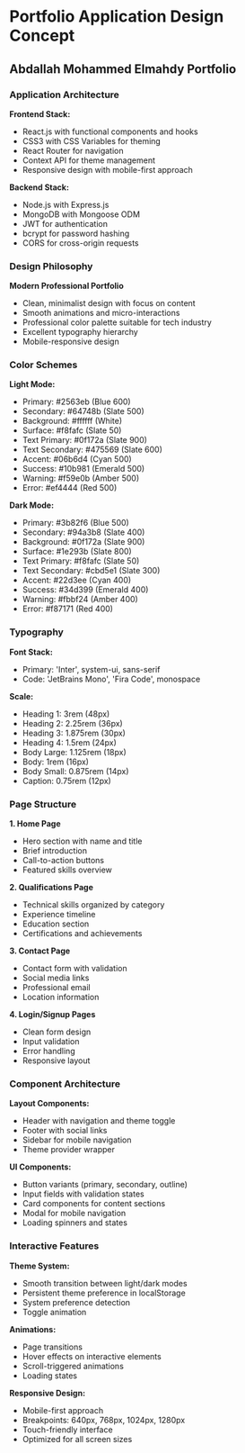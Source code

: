# Portfolio Application Design Concept
## Abdallah Mohammed Elmahdy Portfolio

### Application Architecture

**Frontend Stack:**
- React.js with functional components and hooks
- CSS3 with CSS Variables for theming
- React Router for navigation
- Context API for theme management
- Responsive design with mobile-first approach

**Backend Stack:**
- Node.js with Express.js
- MongoDB with Mongoose ODM
- JWT for authentication
- bcrypt for password hashing
- CORS for cross-origin requests

### Design Philosophy

**Modern Professional Portfolio**
- Clean, minimalist design with focus on content
- Smooth animations and micro-interactions
- Professional color palette suitable for tech industry
- Excellent typography hierarchy
- Mobile-responsive design

### Color Schemes

**Light Mode:**
- Primary: #2563eb (Blue 600)
- Secondary: #64748b (Slate 500)
- Background: #ffffff (White)
- Surface: #f8fafc (Slate 50)
- Text Primary: #0f172a (Slate 900)
- Text Secondary: #475569 (Slate 600)
- Accent: #06b6d4 (Cyan 500)
- Success: #10b981 (Emerald 500)
- Warning: #f59e0b (Amber 500)
- Error: #ef4444 (Red 500)

**Dark Mode:**
- Primary: #3b82f6 (Blue 500)
- Secondary: #94a3b8 (Slate 400)
- Background: #0f172a (Slate 900)
- Surface: #1e293b (Slate 800)
- Text Primary: #f8fafc (Slate 50)
- Text Secondary: #cbd5e1 (Slate 300)
- Accent: #22d3ee (Cyan 400)
- Success: #34d399 (Emerald 400)
- Warning: #fbbf24 (Amber 400)
- Error: #f87171 (Red 400)

### Typography

**Font Stack:**
- Primary: 'Inter', system-ui, sans-serif
- Code: 'JetBrains Mono', 'Fira Code', monospace

**Scale:**
- Heading 1: 3rem (48px)
- Heading 2: 2.25rem (36px)
- Heading 3: 1.875rem (30px)
- Heading 4: 1.5rem (24px)
- Body Large: 1.125rem (18px)
- Body: 1rem (16px)
- Body Small: 0.875rem (14px)
- Caption: 0.75rem (12px)

### Page Structure

**1. Home Page**
- Hero section with name and title
- Brief introduction
- Call-to-action buttons
- Featured skills overview

**2. Qualifications Page**
- Technical skills organized by category
- Experience timeline
- Education section
- Certifications and achievements

**3. Contact Page**
- Contact form with validation
- Social media links
- Professional email
- Location information

**4. Login/Signup Pages**
- Clean form design
- Input validation
- Error handling
- Responsive layout

### Component Architecture

**Layout Components:**
- Header with navigation and theme toggle
- Footer with social links
- Sidebar for mobile navigation
- Theme provider wrapper

**UI Components:**
- Button variants (primary, secondary, outline)
- Input fields with validation states
- Card components for content sections
- Modal for mobile navigation
- Loading spinners and states

### Interactive Features

**Theme System:**
- Smooth transition between light/dark modes
- Persistent theme preference in localStorage
- System preference detection
- Toggle animation

**Animations:**
- Page transitions
- Hover effects on interactive elements
- Scroll-triggered animations
- Loading states

**Responsive Design:**
- Mobile-first approach
- Breakpoints: 640px, 768px, 1024px, 1280px
- Touch-friendly interface
- Optimized for all screen sizes

